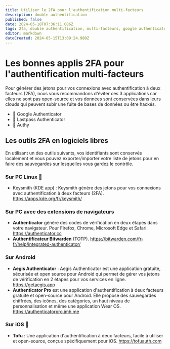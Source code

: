 ```yaml
---
title: Utiliser le 2FA pour l'authentification multi-facteurs
description: double authentification
published: false
date: 2024-05-18T07:36:11.086Z
tags: 2fa, double authentification, multi-facteurs, google authenticator, lastpass authenticator, authy, otp, aegis, keysmith
editor: markdown
dateCreated: 2024-05-15T13:09:24.980Z
---
```


# Les bonnes applis 2FA pour l'authentification multi-facteurs

Pour génèrer des jetons pour vos connexions avec authentification à deux facteurs (2FA), nous vous recommandons d'éviter ces 3 applications car elles ne sont pas open-source et vos données sont conservées dans leurs clouds qui peuvent subir une fuite de bases de données ou être hackés.
- 🛑 Google Authenticator
- 🛑 Lastpass Authenticator
- 🛑 Authy


## Les outils 2FA en logiciels libres

En utilisant un des outils suivants, vos identifiants sont conservés localement et vous pouvez exporter/importer votre liste de jetons pour en faire des sauvegardes sur lesquelles vous gardez le contrôle.

### Sur PC Linux 🐧
- Keysmith (KDE app) : Keysmith génère des jetons pour vos connexions avec authentification à deux facteurs (2FA).
https://apps.kde.org/fr/keysmith/


### Sur PC avec des extensions de navigateurs

- **Authenticator** génère des codes de vérification en deux étapes dans votre navigateur. Pour Firefox, Chrome, Microsoft Edge et Safari.
https://authenticator.cc
- **Authentificateur Bitwarden** (TOTP).
https://bitwarden.com/fr-fr/help/integrated-authenticator/

### Sur Android
- **Aegis Authenticator** : Aegis Authenticator est une application gratuite, sécurisée et open source pour Android qui permet de gérer vos jetons de vérification en 2 étapes pour vos services en ligne.
https://getaegis.app
- **Authenticator Pro** est une application d'authentification à deux facteurs gratuite et open-source pour Android. Elle propose des sauvegardes chiffrées, des icônes, des catégories, un haut niveau de personnalisation et même une application Wear OS.
https://authenticatorpro.jmh.me

### Sur iOS 📱
- **Tofu** : Une application d'authentification à deux facteurs, facile à utiliser et open-source, conçue spécifiquement pour iOS.
https://tofuauth.com

